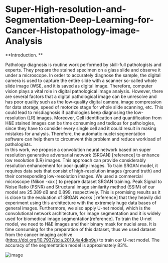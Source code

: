 # Super-High-resolution-and-Segmentation-Deep-Learning-for-Cancer-Histopathology-image-Analysis


**Introduction.
**

  Pathology diagnosis is routine work performed by skill-full pathologists and experts. They prepare the stained specimen on a glass slide and observe it under a microscope. In order to accurately diagnose the sample, the digital camera is used to capture the entire slide with a scanner so-called whole slide image (WSI), and it is saved as digital image. Therefore, computer vision plays a vital role in digital pathological image analysis.  However, there are several factors that a digital pathological image can be unresolve and has poor quality such as the low-quality digital camera, image compression for data storage, speed of motorize stage for whole slide scanning, etc.  This could lead to misdiagnosis if pathologies keep diagnosing the low-resolution (LR) images. Moreover, Cell identification and quantification from H&E stained images can be time consuming and tedious for pathologies, since they have to consider every single cell and it could result in making mistakes for analysis. Therefore, the automatic nuclei segmentation software can help them to circumvent this problem and reduce workload of pathologists.   
In this work, we propose a convolution neural network based on super resolution generative adversarial network (SRGAN) [reference] to enhance low resolution (LR) images. This approach can provide considerably resolution enhancement for poor quality images. To train SRGAN model, it requires data sets that consist of high-resolution images (ground truth) and their corresponding low-resolution images. We used a commercial microscope (Nikon -xxx ) to prepare dataset SRGAN training. Peak Signal to Noise Ratio (PSNR) and Structural image similarity method (SSIM) of our model are 25.389 dB and 0.899, respectively. This is promising results as it is close to the evaluation of SRGAN works [ reference] that they heavily did experiment using this architecture with the extremely huge data bases of general images. Furthermore, we also apply U-net model, which is the convolutional network architecture, for image segmentation and it is widely used for biomedical image segmentation[reference]. To train the U-net model, we need to H&E images and their binary mask for nuclei area. It is time consuming for the preparation of this dataset, thus we used dataset from the cancer imaging archive (https://doi.org/10.7937/tcia.2019.4a4dkp9u) to train our U-net model.  The accuracy of the segmentation model is approximately 83%. 



![image](https://user-images.githubusercontent.com/83015448/115782089-4184c780-a389-11eb-85c6-5437c4d13272.png)



